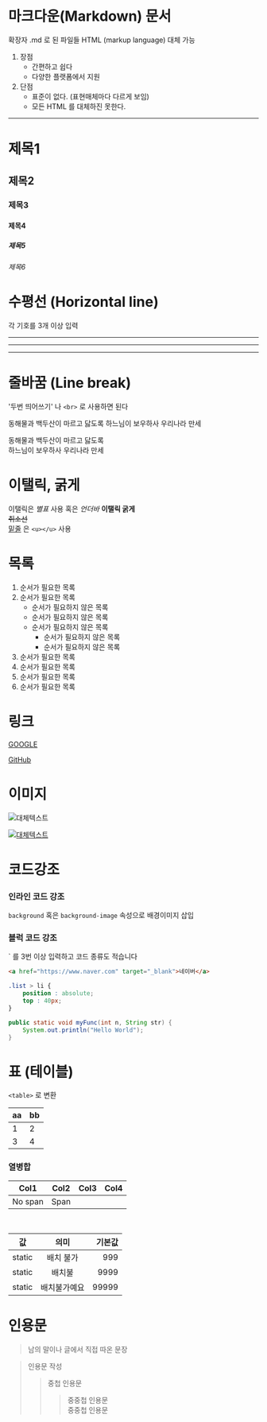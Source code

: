 # 마크다운(Markdown) 문서

확장자 .md 로 된 파일들
HTML (markup language) 대체 가능

1. 장점
    - 간편하고 쉽다
    - 다양한 플랫폼에서 지원
2. 단점
   - 표준이 없다. (표현매체마다 다르게 보임)
   - 모든 HTML 를 대체하진 못한다.
---

# 제목1
## 제목2
### 제목3
#### 제목4
##### 제목5
###### 제목6


# 수평선 (Horizontal line)
각 기호를 3개 이상 입력

---

***

___

# 줄바꿈 (Line break)
'두번 띄어쓰기' 나 `<br>` 로 사용하면 된다

동해물과 백두산이
마르고 닳도록
하느님이 보우하사
우리나라 만세

동해물과 백두산이
마르고 닳도록<br>
하느님이 보우하사
우리나라 만세


# 이탤릭, 굵게

이탤릭은 *별표* 사용 혹은 _언더바_
**이탤릭 굵게** <br>
~~취소선~~<br>
<u>밑줄</u> 은 `<u></u>` 사용

# 목록
1. 순서가 필요한 목록
1. 순서가 필요한 목록
   - 순서가 필요하지 않은 목록
   - 순서가 필요하지 않은 목록
   - 순서가 필요하지 않은 목록
     - 순서가 필요하지 않은 목록 
     - 순서가 필요하지 않은 목록 
2. 순서가 필요한 목록
3. 순서가 필요한 목록
4. 순서가 필요한 목록
5. 순서가 필요한 목록

# 링크
[GOOGLE](https://google.com)

[GitHub](https://github.com)

# 이미지
![대체텍스트](https://www.w3schools.com/html/pic_trulli.jpg)

[![대체텍스트](https://www.w3schools.com/html/pic_trulli.jpg)](https://www.naver.com)

# 코드강조
### 인라인 코드 강조
`background` 혹은 `background-image` 속성으로 배경이미지 삽입


### 블럭 코드 강조
` 를 3번 이상 입력하고 코드 종류도 적습니다

```html
<a href="https://www.naver.com" target="_blank">네이버</a>
```

```css
.list > li {
    position : absolute;
    top : 40px;
}
```

```java
public static void myFunc(int n, String str) {
    System.out.println("Hello World");
}
```

# 표 (테이블)
`<table>` 로 변환

|aa|bb|
|--|--|
|1|2|
|3|4|

### 열병합

|Col1|Col2|Col3|Col4|
|----|----|----|----|
|No span| Span   |||

<br>

|값|의미|기본값|
|---|:---:|---:|
|static|배치 불가|999|
|static|배치불|9999|
|static|배치불가예요|99999|


# 인용문

> 남의 말이나 글에서 직접 따온 문장

> 인용문 작성
>> 중첩 인용문
>>> 중중첩 인용문<br>
>>> 중중첩 인용문











